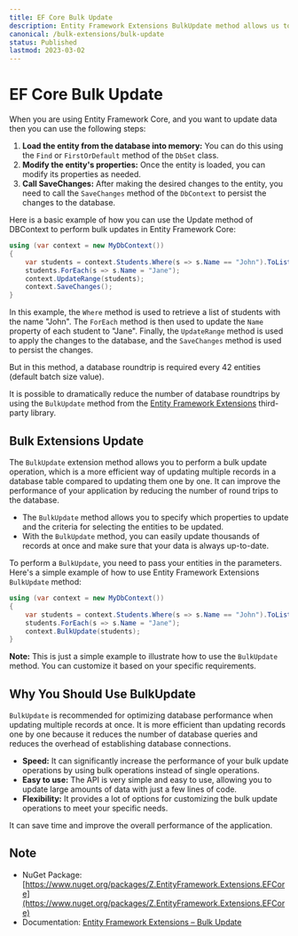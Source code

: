 ```yaml
---
title: EF Core Bulk Update
description: Entity Framework Extensions BulkUpdate method allows us to perform bulk updates in a single database call. It supports updating all the records in a collection as well as specific records that match certain criteria.
canonical: /bulk-extensions/bulk-update
status: Published
lastmod: 2023-03-02
---
```


# EF Core Bulk Update

When you are using Entity Framework Core, and you want to update data then you can use the following steps:

 1. **Load the entity from the database into memory:** You can do this using the `Find` or `FirstOrDefault` method of the `DbSet` class.
 2. **Modify the entity's properties:** Once the entity is loaded, you can modify its properties as needed.
 3. **Call SaveChanges:** After making the desired changes to the entity, you need to call the `SaveChanges` method of the `DbContext` to persist the changes to the database.

Here is a basic example of how you can use the Update method of DBContext to perform bulk updates in Entity Framework Core:

```csharp
using (var context = new MyDbContext())
{
    var students = context.Students.Where(s => s.Name == "John").ToList();
    students.ForEach(s => s.Name = "Jane");
    context.UpdateRange(students);
    context.SaveChanges();
}
```

In this example, the `Where` method is used to retrieve a list of students with the name "John". The `ForEach` method is then used to update the `Name` property of each student to "Jane". Finally, the `UpdateRange` method is used to apply the changes to the database, and the `SaveChanges` method is used to persist the changes.

But in this method, a database roundtrip is required every 42 entities (default batch size value).

It is possible to dramatically reduce the number of database roundtrips by using the `BulkUpdate` method from the [Entity Framework Extensions](https://entityframework-extensions.net/) third-party library.

## Bulk Extensions Update

The `BulkUpdate` extension method allows you to perform a bulk update operation, which is a more efficient way of updating multiple records in a database table compared to updating them one by one. It can improve the performance of your application by reducing the number of round trips to the database.

 - The `BulkUpdate` method allows you to specify which properties to update and the criteria for selecting the entities to be updated. 
 - With the `BulkUpdate` method, you can easily update thousands of records at once and make sure that your data is always up-to-date. 

To perform a `BulkUpdate`, you need to pass your entities in the parameters. Here's a simple example of how to use Entity Framework Extensions `BulkUpdate` method:

```csharp
using (var context = new MyDbContext())
{
    var students = context.Students.Where(s => s.Name == "John").ToList();
    students.ForEach(s => s.Name = "Jane");
    context.BulkUpdate(students);
}
```

**Note:** This is just a simple example to illustrate how to use the `BulkUpdate` method. You can customize it based on your specific requirements.

## Why You Should Use BulkUpdate

`BulkUpdate` is recommended for optimizing database performance when updating multiple records at once. It is more efficient than updating records one by one because it reduces the number of database queries and reduces the overhead of establishing database connections. 

 - **Speed:** It can significantly increase the performance of your bulk update operations by using bulk operations instead of single operations.
 - **Easy to use:** The API is very simple and easy to use, allowing you to update large amounts of data with just a few lines of code.
 - **Flexibility:** It provides a lot of options for customizing the bulk update operations to meet your specific needs.

It can save time and improve the overall performance of the application.

## Note

 - NuGet Package: [https://www.nuget.org/packages/Z.EntityFramework.Extensions.EFCore](https://www.nuget.org/packages/Z.EntityFramework.Extensions.EFCore)
 - Documentation: [Entity Framework Extensions – Bulk Update](https://entityframework-extensions.net/bulk-update)